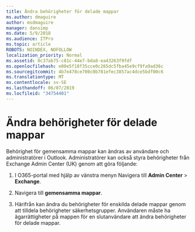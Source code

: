 ```yaml
---
title: Ändra behörigheter för delade mappar
ms.author: dmaguire
author: msdmaguire
manager: dansimp
ms.date: 5/9/2018
ms.audience: ITPro
ms.topic: article
ROBOTS: NOINDEX, NOFOLLOW
localization_priority: Normal
ms.assetid: 0c37ab75-c81c-44e7-bda8-ea43263f9fdf
ms.openlocfilehash: e00e5f18f35cce0c265dc5fba45e9cf9fa9ad36c
ms.sourcegitcommit: 4b7e478ce700c0b781efec3857ac4dce5bdf00c6
ms.translationtype: MT
ms.contentlocale: sv-SE
ms.lasthandoff: 06/07/2019
ms.locfileid: "34754401"
---
```

# <a name="changing-public-folder-permissions"></a>Ändra behörigheter för delade mappar

Behörighet för gemensamma mappar kan ändras av användare och administratörer i Outlook. Administratörer kan också styra behörigheter från Exchange Admin Center (UK) genom att göra följande:
  
1. I O365-portal med hjälp av vänstra menyn Navigera till **Admin Center** \> **Exchange**.
    
2. Navigera till **gemensamma mappar**.
    
3. Härifrån kan ändra du behörigheter för enskilda delade mappar genom att tilldela behörigheter säkerhetsgrupper. Användaren måste ha ägarrättigheter på mappen för en slutanvändare att ändra behörigheter för delade mappar.
    

